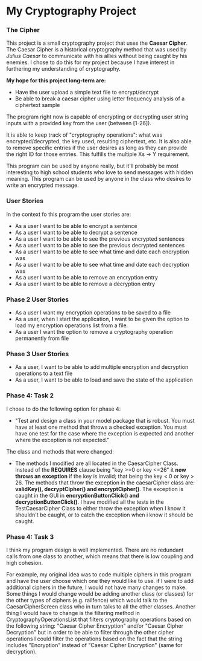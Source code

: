 # My Cryptography Project

### The Cipher

This project is a small cryptography project that uses the **Caesar Cipher**. 
The Caesar Cipher is a historical cryptography method that was used by *Julius Caesar* to communicate
with his allies without being caught by his enemies. I chose to do this for my project because I have interest 
in furthering my understanding of cryptography.

**My hope for this project long-term are:**
- Have the user upload a simple text file to encrypt/decrypt
- Be able to break a caesar cipher using letter frequency analysis of a ciphertext sample

The program right now is capable of encrypting or decrypting user string inputs with a provided key 
from the user (between [1-26]). 

It is able to keep track of "cryptography operations": what was encrypted/decrypted, the key used, 
resulting ciphertext, etc. It is also able to remove specific entries if the user desires as long as they can 
provide the right ID for those entries. This fulfills the multiple Xs -> Y requirement.

This program can be used by anyone really, but it'll probably be most interesting to high school students who 
love to send messages with hidden meaning. This program can be used by anyone in the class who desires to write an 
encrypted message.





### User Stories
In the context fo this program the user stories are:
- As a user I want to be able to encrypt a sentence
- As a user I want to be able to decrypt a sentence
- As a user I want to be able to see the previous encrypted sentences
- As a user I want to be able to see the previous decrypted sentences
- As a user I want to be able to see what time and date each encryption was
- As a user I want to be able to see what time and date each decryption was
- As a user I want to be able to remove an encryption entry
- As a user I want to be able to remove a decryption entry


### Phase 2 User Stories
- As a user I want my encryption operations to be saved to a file
- As a user, when I start the application, I want to be given the option to load my encryption 
operations list from a file.
- As a user I want the option to remove a cryptography operation permanently from file

### Phase 3 User Stories
- As a user, I want to be able to add multiple encryption 
and decryption operations to a text file
- As a user, I want to be able to load and save the state of the application


### Phase 4: Task 2
I chose to do the following option for phase 4:
- "Test and design a class in your model package that is robust. You must have at least one method that 
throws a checked exception. You must have one test for the case where the exception is expected 
and another where the exception is not expected."

The class and methods that were changed:
- The methods I modified are all located in the CaesarCipher Class. Instead of the **REQUIRES** clause being
"key >=0 or key <=26" it **now throws an exception** if the key is invalid; that being the key < 0 or key > 26. 
The methods that throw the exception in the caesarCipher class are: **validKey(), decryptCipher() and encryptCipher()**. 
The exception is caught in the GUI in **encryptionButtonClick() and decryptionButtonClick()**. 
I have modified all the tests in the TestCaesarCipher Class to either throw the exception when I know it shouldn't be caught, or 
to catch the exception when i know it should be caught. 

### Phase 4: Task 3
I think my program design is well implemented. There are no redundant calls from one class to another, which means that there is
low coupling and high cohesion. 

For example, my original idea was to code multiple ciphers in this program and have the user choose which one they would like to use. 
if I were to add additional ciphers in the future, I would not have many changes to make. Some things I would change would be 
adding another class (or classes) for the other types of ciphers (e.g. railfence) which would talk to the 
CaesarCipherScreen class who in turn talks to all the other classes. Another thing I would have to change is the 
filtering method in CryptographyOperationsList that filters cryptography operations based 
on the following string: "Caesar Cipher Encryption" and/or "Caesar Cipher Decryption" but in order to be able to filter 
through the other cipher operations I could filter the operations based on the fact that the string includes 
"Encryption" instead of "Caesar Cipher Encryption" (same for decryption). 
